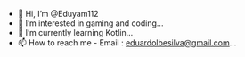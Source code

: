 - 👋 Hi, I’m @Eduyam112
- 👀 I’m interested in gaming and coding...
- 🌱 I’m currently learning Kotlin...
- 📫 How to reach me - Email : eduardolbesilva@gmail.com...


<!---
Eduyam112/Eduyam112 is a ✨ special ✨ repository because its `README.md` (this file) appears on your GitHub profile.
You can click the Preview link to take a look at your changes.
--->
